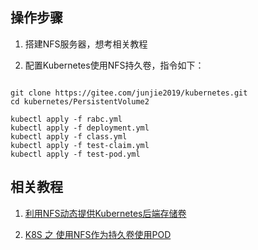 ## 操作步骤

1. 搭建NFS服务器，想考相关教程

2. 配置Kubernetes使用NFS持久卷，指令如下：

~~~ shell

git clone https://gitee.com/junjie2019/kubernetes.git
cd kubernetes/PersistentVolume2

kubectl apply -f rabc.yml
kubectl apply -f deployment.yml
kubectl apply -f class.yml
kubectl apply -f test-claim.yml
kubectl apply -f test-pod.yml

~~~

## 相关教程

1. [利用NFS动态提供Kubernetes后端存储卷](https://jimmysong.io/kubernetes-handbook/practice/using-nfs-for-persistent-storage.html)

2. [K8S 之 使用NFS作为持久卷使用POD](https://blog.51cto.com/12965094/2490491?source=dra)